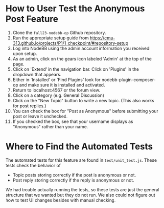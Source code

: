 # How to User Test the Anonymous Post Feature
1. Clone the `fall23-nodebb-op` Github repository.
2. Run the appropriate setup guide from https://cmu-313.github.io/projects/P1/1_checkpoint/#repository-setup
3. Log into NodeBB using the admin account information you received upon setup.
4. As an admin, click on the gears icon labeled 'Admin' at the top of the page.
5. Click on 'Extend' in the navigation bar. Click on 'Plugins' in the dropdown that appears.
6. Either in 'Installed' or 'Find Plugins' look for nodebb-plugin-composer-op and make sure it is installed and activated.
7. Return to localhost:4567 or the forum view.
8. Click on a category (e.g. General Discussion)
9. Click on the "New Topic" button to write a new topic. (This also works for post replies.)
10. You can check the box for "Post as Anonymous" before submitting your post or leave it unchecked.
11. If you checked the box, see that your username displays as "Anonymous" rather than your name.

# Where to Find the Automated Tests
The automated tests for this feature are found in `test/unit_test.js`. These tests check the behavior of
* Topic posts storing correctly if the post is anonymous or not.
* Post reply storing correctly if the reply is anonymous or not.

We had trouble actually running the tests, so these tests are just the general structure that we wanted but they do not run. We also could not figure out how to test UI changes besides with manual checking.
